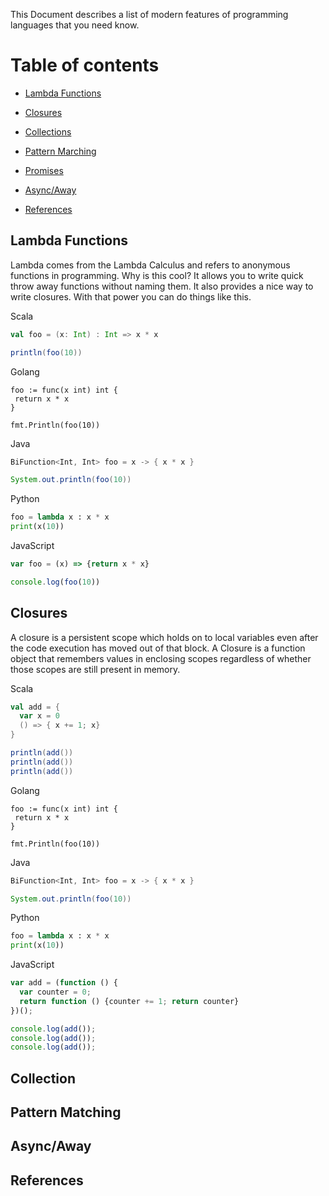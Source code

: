 This Document describes a list of modern features of programming languages that you need know.

Table of contents
=================

<!--ts-->
  * [Lambda Functions](#lambda-functions)
  * [Closures](#closures)
  * [Collections](#collection)
  * [Pattern Marching](#pattern-matching)
  * [Promises](#promices)
  * [Async/Away](#async/away)

  * [References](#references)
<!--te-->


## Lambda Functions
Lambda comes from the Lambda Calculus and refers to anonymous functions in programming. 
Why is this cool? It allows you to write quick throw away functions without naming them. It also provides a nice way to write closures. With that power you can do things like this.

Scala
```scala
val foo = (x: Int) : Int => x * x

println(foo(10))
```

Golang
```golang
foo := func(x int) int {
 return x * x
}

fmt.Println(foo(10))
```

Java
```java
BiFunction<Int, Int> foo = x -> { x * x }

System.out.println(foo(10))
```

Python
```python
foo = lambda x : x * x
print(x(10))
```

JavaScript
```javascript
var foo = (x) => {return x * x} 

console.log(foo(10))
```

## Closures
A closure is a persistent scope which holds on to local variables even after the code execution has moved out of that block. 
A Closure is a function object that remembers values in enclosing scopes regardless of whether those scopes are still present in memory.

Scala
```scala
val add = {
  var x = 0
  () => { x += 1; x}
}

println(add())
println(add())
println(add())
```

Golang
```golang
foo := func(x int) int {
 return x * x
}

fmt.Println(foo(10))
```

Java
```java
BiFunction<Int, Int> foo = x -> { x * x }

System.out.println(foo(10))
```

Python
```python
foo = lambda x : x * x
print(x(10))
```

JavaScript
```javascript
var add = (function () {
  var counter = 0;
  return function () {counter += 1; return counter}
})();

console.log(add());
console.log(add());
console.log(add());
```


## Collection

## Pattern Matching

## Async/Away



## References
